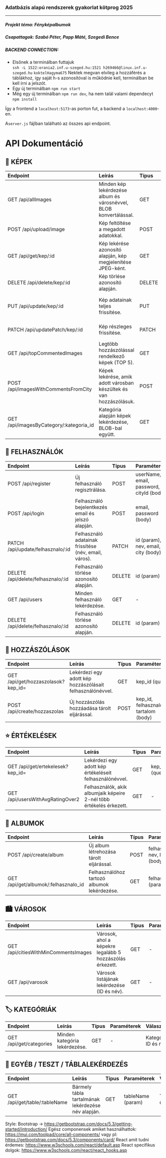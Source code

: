 ### Adatbázis alapú rendszerek gyakorlat kötprog 2025

---

##### Projekt téma: Fényképalbumok

##### Csapattagok: Szabó Péter, Papp Máté, Szegedi Bence

##### BACKEND CONNECTION:

- Elsőnek a terminálban futtajuk  
  `ssh -L 1522:orania2.inf.u-szeged.hu:1521 h269466@linux.inf.u-szeged.hu`
  `koktelHagyma675`
  Nektek megvan elvileg a hozzáférés a táblákhoz, így saját h-s azonosítóval is működnie kell, terminálban be kell írni a jelszót.
- Egy új terminálban `npm run start`
- Még egy új terminálban `npm run dev`, ha nem talál valami dependecyt `npm install`

Így a frontend a `localhost:5173`-as porton fut, a backend a `localhost:4000`-en.

A`server.js` fájlban található az összes api endpoint.

# API Dokumentáció

## 📸 KÉPEK

| Endpoint                                | Leírás                                                              | Típus  | Paraméterek                             | Válasz                              |
| :-------------------------------------- | :------------------------------------------------------------------ | :----- | :-------------------------------------- | :---------------------------------- |
| GET /api/allImages                      | Minden kép lekérdezése album és városnévvel, BLOB konvertálással.   | GET    | -                                       | Képek adatai (base64-es képmezővel) |
| POST /api/upload/image                  | Kép feltöltése a megadott adatokkal.                                | POST   | multipart/form-data                     | Feltöltés eredménye                 |
| GET /api/get/kep/:id                    | Kép lekérése azonosító alapján, kép megjelenítése JPEG-ként.        | GET    | id (param)                              | Kép bináris adatként                |
| DELETE /api/delete/kep/:id              | Kép törlése azonosító alapján.                                      | DELETE | id (param)                              | Törlés státusza                     |
| PUT /api/update/kep/:id                 | Kép adatainak teljes frissítése.                                    | PUT    | id (param), minden képmező + kép (body) | Frissítés státusza                  |
| PATCH /api/updatePatch/kep/:id          | Kép részleges frissítése.                                           | PATCH  | id (param), tetszőleges mezők           | Frissítés státusza                  |
| GET /api/topCommentedImages             | Legtöbb hozzászólással rendelkező képek (TOP 5).                    | GET    | -                                       | Kép objektumok BLOB-bal együtt      |
| POST /api/imagesWithCommentsFromCity    | Képek lekérése, amik adott városban készültek és van hozzászólásuk. | POST   | cityId (body)                           | Kép objektumok (BLOB-bal)           |
| GET /api/imagesByCategory/:kategoria_id | Kategória alapján képek lekérdezése, BLOB-bal együtt.               | GET    | kategoria_id (param)                    | Kép objektumok                      |

## 👤 FELHASZNÁLÓK

| Endpoint                           | Leírás                                                | Típus  | Paraméterek                              | Válasz                          |
| :--------------------------------- | :---------------------------------------------------- | :----- | :--------------------------------------- | :------------------------------ |
| POST /api/register                 | Új felhasználó regisztrálása.                         | POST   | userName, email, password, cityId (body) | Sikeres regisztrációs üzenet    |
| POST /api/login                    | Felhasználó bejelentkezés email és jelszó alapján.    | POST   | email, password (body)                   | Felhasználói adatok, ha sikeres |
| PATCH /api/update/felhasznalo/:id  | Felhasználó adatainak frissítése (név, email, város). | PATCH  | id (param), nev, email, city (body)      | Frissített felhasználói adatok  |
| DELETE /api/delete/felhasznalo/:id | Felhasználó törlése azonosító alapján.                | DELETE | id (param)                               | Törlés státusza                 |
| GET /api/users                     | Minden felhasználó lekérdezése.                       | GET    | -                                        | Felhasználók listája            |
| DELETE /api/delete/felhasznalo/:id | Felhasználó törlése azonosító alapján.                | DELETE | id (param)                               | Törlés státusza                 |

## 💬 HOZZÁSZÓLÁSOK

| Endpoint                               | Leírás                                                    | Típus | Paraméterek                             | Válasz                         |
| :------------------------------------- | :-------------------------------------------------------- | :---- | :-------------------------------------- | :----------------------------- |
| GET /api/get/hozzaszolasok?kep_id=<id> | Lekérdezi egy adott kép hozzászólásait felhasználónévvel. | GET   | kep_id (query)                          | Hozzászólás objektumok listája |
| POST /api/create/hozzaszolas           | Új hozzászólás hozzáadása tárolt eljárással.              | POST  | kep_id, felhasznalo_id, tartalom (body) | Sikeres létrehozás üzenet      |

## ⭐ ÉRTÉKELÉSEK

| Endpoint                             | Leírás                                                              | Típus | Paraméterek    | Válasz                           |
| :----------------------------------- | :------------------------------------------------------------------ | :---- | :------------- | :------------------------------- |
| GET /api/get/ertekelesek?kep_id=<id> | Lekérdezi egy adott kép értékeléseit felhasználónévvel.             | GET   | kep_id (query) | Értékelés objektumok listája     |
| GET /api/usersWithAvgRatingOver2     | Felhasználók, akik albumjaik képeire 2-nél több értékelés érkezett. | GET   | -              | Felhasználónév és átlagértékelés |

## 📁 ALBUMOK

| Endpoint                             | Leírás                                      | Típus | Paraméterek                        | Válasz                    |
| :----------------------------------- | :------------------------------------------ | :---- | :--------------------------------- | :------------------------ |
| POST /api/create/album               | Új album létrehozása tárolt eljárással.     | POST  | felhasznalo_id, nev, leiras (body) | Sikeres létrehozás üzenet |
| GET /api/get/albumok/:felhasznalo_id | Felhasználóhoz tartozó albumok lekérdezése. | GET   | felhasznalo_id (param)             | Album objektumok listája  |

## 🏙️ VÁROSOK

| Endpoint                             | Leírás                                                   | Típus | Paraméterek | Válasz                                |
| :----------------------------------- | :------------------------------------------------------- | :---- | :---------- | :------------------------------------ |
| GET /api/citiesWithMinCommentsImages | Városok, ahol a képekre legalább 5 hozzászólás érkezett. | GET   | -           | Kép objektumok a megfelelő városokból |
| GET /api/varosok                     | Városok listájának lekérdezése (ID és név).              | GET   | -           | Városok listája                       |

## 🏷️ KATEGÓRIÁK

| Endpoint                | Leírás                        | Típus | Paraméterek | Válasz              |
| :---------------------- | :---------------------------- | :---- | :---------- | :------------------ |
| GET /api/get/categories | Minden kategória lekérdezése. | GET   | -           | Kategória ID és név |

## 🧪 EGYÉB / TESZT / TÁBLALEKÉRDEZÉS

| Endpoint                      | Leírás                                             | Típus | Paraméterek       | Válasz                   |
| :---------------------------- | :------------------------------------------------- | :---- | :---------------- | :----------------------- |
| GET /api/get/table/:tableName | Bármely tábla tartalmának lekérdezése név alapján. | GET   | tableName (param) | Tábla sorai objektumként |

Style: Bootstrap -> https://getbootstrap.com/docs/5.3/getting-started/introduction/
Egész componensek amiket használhattok: https://mui.com/toolpad/core/all-components/
vagy pl: https://getbootstrap.com/docs/5.3/components/card/
React amit tudni érdemes: https://www.w3schools.com/react/default.asp
React specifikus dolgok: https://www.w3schools.com/react/react_hooks.asp

